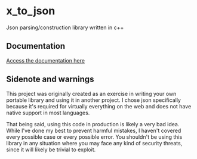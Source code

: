 # x_to_json
Json parsing/construction library written in c++

## Documentation
[Access the documentation here](https://github.com/Cattimus/x_to_json/wiki)

## Sidenote and warnings
This project was originally created as an exercise in writing your own portable library and using it in another project. I chose json specifically because it's required for virtually everything on the web and does not have native support in most languages. 

That being said, using this code in production is likely a very bad idea. While I've done my best to prevent harmful mistakes, I haven't covered every possible case or every possible error. You shouldn't be using this library in any situation where you may face any kind of security threats, since it will likely be trivial to exploit.
